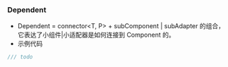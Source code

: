 ### Dependent

-   Dependent = connector<T, P> + subComponent | subAdapter 的组合，它表达了小组件|小适配器是如何连接到 Component 的。
-   示例代码

```dart
/// todo
```
